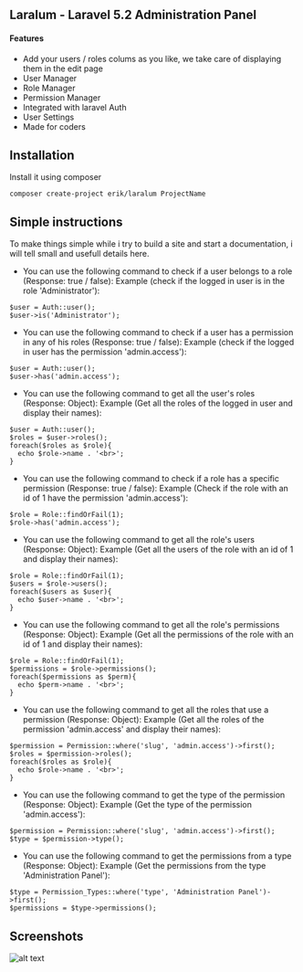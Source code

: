 ## Laralum - Laravel 5.2 Administration Panel

#### Features
- Add your users / roles colums as you like, we take care of displaying them in the edit page
- User Manager
- Role Manager
- Permission Manager
- Integrated with laravel Auth
- User Settings
- Made for coders

## Installation
Install it using composer
```
composer create-project erik/laralum ProjectName
```

## Simple instructions
To make things simple while i try to build a site and start a documentation, i will tell small and usefull details here.

- You can use the following command to check if a user belongs to a role (Response: true / false):
Example (check if the logged in user is in the role 'Administrator'):
```
$user = Auth::user();
$user->is('Administrator');
```

- You can use the following command to check if a user has a permission in any of his roles (Response: true / false):
Example (check if the logged in user has the permission 'admin.access'):
```
$user = Auth::user();
$user->has('admin.access');
```

- You can use the following command to get all the user's roles (Response: Object):
Example (Get all the roles of the logged in user and display their names):
```
$user = Auth::user();
$roles = $user->roles();
foreach($roles as $role){
  echo $role->name . '<br>';
}
```

- You can use the following command to check if a role has a specific permission (Response: true / false):
Example (Check if the role with an id of 1 have the permission 'admin.access'):
```
$role = Role::findOrFail(1);
$role->has('admin.access');
```

- You can use the following command to get all the role's users (Response: Object):
Example (Get all the users of the role with an id of 1 and display their names):
```
$role = Role::findOrFail(1);
$users = $role->users();
foreach($users as $user){
  echo $user->name . '<br>';
}
```

- You can use the following command to get all the role's permissions (Response: Object):
Example (Get all the permissions of the role with an id of 1 and display their names):
```
$role = Role::findOrFail(1);
$permissions = $role->permissions();
foreach($permissions as $perm){
  echo $perm->name . '<br>';
}
```

- You can use the following command to get all the roles that use a permission (Response: Object):
Example (Get all the roles of the permission 'admin.access' and display their names):
```
$permission = Permission::where('slug', 'admin.access')->first();
$roles = $permission->roles();
foreach($roles as $role){
  echo $role->name . '<br>';
}
```

- You can use the following command to get the type of the permission (Response: Object):
Example (Get the type of the permission 'admin.access'):
```
$permission = Permission::where('slug', 'admin.access')->first();
$type = $permission->type();
```

- You can use the following command to get the permissions from a type (Response: Object):
Example (Get the permissions from the type 'Administration Panel'):
```
$type = Permission_Types::where('type', 'Administration Panel')->first();
$permissions = $type->permissions();
```

## Screenshots

![alt text](http://puu.sh/n3awr/cbb7ad607d.png "Logo Title Text 1")
